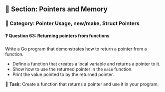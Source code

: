 ## 📘 Section: Pointers and Memory  
### 🔹 Category: Pointer Usage, new/make, Struct Pointers  
#### ❓ Question 63: Returning pointers from functions

Write a Go program that demonstrates how to return a pointer from a function.

- Define a function that creates a local variable and returns a pointer to it.
- Show how to use the returned pointer in the `main` function.
- Print the value pointed to by the returned pointer.

🔧 **Task:** Create a function that returns a pointer and use it in your program.
